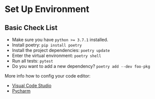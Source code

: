 # Set Up Environment

## Basic Check List

- Make sure you have `python >= 3.7.1` installed.
- Install poetry: `pip install poetry`
- Install the project dependencies: `poetry update`
- Enter the virtual environment: `poetry shell`
- Run all tests: `pytest`
- Do you want to add a new dependency? `poetry add --dev foo-pkg`

More info how to config your code editor:
  - [Visual Code Studio](vscode.md)
  - [Pycharm](pycharm.md)

